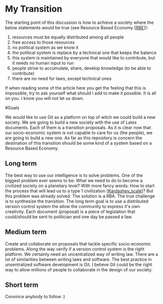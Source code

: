 My Transition
=============

The starting point of this discussion is how to achieve a society where the below statements would be true (see Resource Based Economy [[RBE](http://www.thevenusproject.com/the-venus-project/resource-based-economy)]):

1. resources must be equally distributed among all people
2. free access to those resources
3. no political system as we know it
4. the political system is replace by a technical one that keeps the balance
5. this system is maintained by everyone that would like to contribute, but it needs no human input to run
6. people strive to accumulate, share, develop knowledge (to be able to contribute)
7. there are no need for laws, except technical ones

If when reading some of the article here you get the feeling that this is impossible, try to ask yourself what should I add to make it possible.
It is all on you.
I know you will not let us down.

#Goals

We would like to use Git as a platform on top of witch we could build a new society.
We are going to build a new society with the use of Latex documents. Each of them is a transition proposals.
As it is clear now that our socio-economic system is not capable to care for us (the people), we are going to build a new one.
As far as this repository is concern the destination of this transition should be some kind of a system based on a Resource Based Economy.

## Long term

The best way to use our intelligence is to solve problems.
One of the biggest problem ever seems to be: What we need to do to become a civilized society on a planetary level?
With more fancy words: How to start the process that will lead us to a type 1 civilization [[Kardashev_scale](http://en.wikipedia.org/wiki/Kardashev_scale)]?
But this problem was already solved. The solution is a RBA.
The true challenge is to synthesize the transition.
The long term goal is to use a distributed version control system the allow the community to express it's own creativity.
Each document (proposal) is a piece of legislation that could/should be sent to politician and one day be passed a law. 

## Medium term

Create and collaborate on proposals that tackle specific socio-economic problems.
Along the way verify if a version control system is the right platform.
We certainly need an uncentralized way of writing law.
There are a lot of similarities between writing laws and software.
The best practice in unsentralized software development is Git.
I believe Git could be the right way to allow millions of people to collaborate in the design of our society.

## Short term
Convince anybody to follow :)
